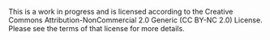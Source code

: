 This is a work in progress and is licensed according to the Creative Commons Attribution-NonCommercial 2.0 Generic (CC BY-NC 2.0) License. Please see the terms of that license for more details.


